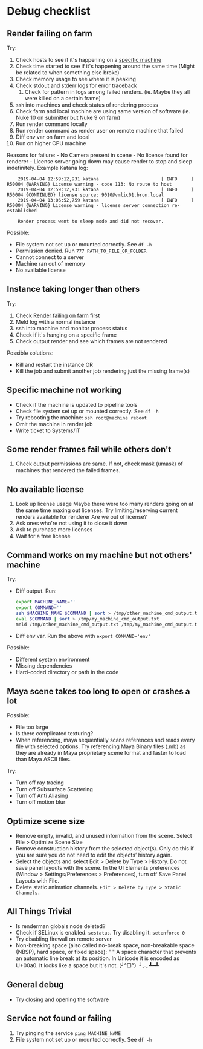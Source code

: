 # Debug checklist

## Render failing on farm
Try:
1. Check hosts to see if it's happening on a [specific machine](#specific-machine-not-working)
2. Check time started to see if it's happening around the same time (Might be related to when something else broke)
3. Check memory usage to see where it is peaking
4. Check stdout and stderr logs for error traceback
    1. Check for pattern in logs among failed renders. (ie. Maybe they all were killed on a certain frame)
5. `ssh` into machines and check status of rendering process
6. Check farm and local machine are using same version of software (ie. Nuke 10 on submitter but Nuke 9 on farm)
7. Run render command locally
8. Run render command as render user on remote machine that failed
9. Diff env var on farm and local
10. Run on higher CPU machine

Reasons for failure:
    - No Camera present in scene
    - No license found for renderer
    - License server going down may cause render to stop and sleep indefinitely. Example Katana log:

        2019-04-04 12:59:12,931 katana                       [ INFO     ] R50004 {WARNING} License warning - code 113: No route to host
        2019-04-04 12:59:12,931 katana                       [ INFO     ] R50004 {CONTINUED} license source: 9010@vmlic01.bron.local
        2019-04-04 13:06:52,759 katana                       [ INFO     ] R50004 {WARNING} License warning - license server connection re-established

        Render process went to sleep mode and did not recover.

Possible:
- File system not set up or mounted correctly. See `df -h`
- Permission denied. Run `777 PATH_TO_FILE_OR_FOLDER`
- Cannot connect to a server
- Machine ran out of memory
- No available license

## Instance taking longer than others
Try:
1. Check [Render failing on farm](#render-failing-on-farm) first
1. Meld log with a normal instance
2. ssh into machine and monitor process status
3. Check if it's hanging on a specific frame
4. Check output render and see which frames are not rendered

Possible solutions:
- Kill and restart the instance
OR
- Kill the job and submit another job rendering just the missing frame(s)

## Specific machine not working
- Check if the machine is updated to pipeline tools
- Check file system set up or mounted correctly. See `df -h`
- Try rebooting the machine: `ssh root@machine reboot`
- Omit the machine in render job
- Write ticket to Systems/IT

## Some render frames fail while others don't
1. Check output permissions are same. If not, check mask (umask) of machines that rendered the failed frames.

## No available license
1. Look up license usage
Maybe there were too many renders going on at the same time maxing out licenses. Try limiting/reserving current renders available for renderer
Are we out of license?
2. Ask ones who're not using it to close it down
3. Ask to purchase more licenses
4. Wait for a free license

## Command works on my machine but not others' machine
Try:
- Diff output. Run:
    ```bash
    export MACHINE_NAME=''
    export COMMAND=''
    ssh $MACHINE_NAME $COMMAND | sort > /tmp/other_machine_cmd_output.txt
    eval $COMMAND | sort > /tmp/my_machine_cmd_output.txt
    meld /tmp/other_machine_cmd_output.txt /tmp/my_machine_cmd_output.txt &
    ```
- Diff env var. Run the above with `export COMMAND='env'`

Possible:
- Different system environment
- Missing dependencies
- Hard-coded directory or path in the code

## Maya scene takes too long to open or crashes a lot
Possible:
- File too large
- Is there complicated texturing?
- When referencing, maya sequentially scans references and reads every file with selected options. Try referencing Maya Binary files (.mb) as they are already in Maya proprietary scene format and faster to load than Maya ASCII files.

Try:
- Turn off ray tracing
- Turn off Subsurface Scattering
- Turn off Anti Aliasing
- Turn off motion blur

## Optimize scene size
- Remove empty, invalid, and unused information from the scene.
            Select File > Optimize Scene Size
- Remove construction history from the selected object(s). Only do this if you are sure you do not need to edit the objects’ history again.
- Select the objects and select Edit > Delete by Type > History. Do not save panel layouts with the scene.
            In the UI Elements preferences (Window > Settings/Preferences > Preferences), turn off Save Panel Layouts with File.
- Delete static animation channels. `Edit > Delete by Type > Static Channels.`

## All Things Trivial
- Is renderman globals node deleted?
- Check if SELinux is enabled. `sestatus`. Try disabling it: `setenforce 0`
- Try disabling firewall on remote server
- Non-breaking space (also called no-break space, non-breakable space (NBSP), hard space, or fixed space): " "
    A space character that prevents an automatic line break at its position. In Unicode it is encoded as U+00a0.
    It looks like a space but it's not.
    (╯°□°）╯︵ ┻━┻

## General debug
- Try closing and opening the software

## Service not found or failing
1. Try pinging the service `ping MACHINE_NAME`
2. File system not set up or mounted correctly. See `df -h`
